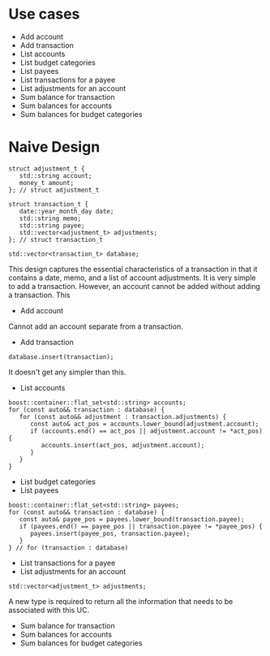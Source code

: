 # Use cases
* Add account
* Add transaction
* List accounts
* List budget categories
* List payees
* List transactions for a payee
* List adjustments for an account
* Sum balance for transaction
* Sum balances for accounts
* Sum balances for budget categories

# Naive Design
```
struct adjustment_t {
   std::string account;
   money_t amount;
}; // struct adjustment_t

struct transaction_t {
   date::year_month_day date;
   std::string memo;
   std::string payee;
   std::vector<adjustment_t> adjustments;
}; // struct transaction_t

std::vector<transaction_t> database;
```

This design captures the essential characteristics of a transaction in that it contains a date, memo, and a list of account adjustments. It is very simple to add a transaction. However, an account cannot be added without adding a transaction. This 

* Add account

Cannot add an account separate from a transaction.

* Add transaction

```
database.insert(transaction);
```
It doesn't get any simpler than this.

* List accounts
```
boost::container::flat_set<std::string> accounts;
for (const auto&& transaction : database) {
   for (const auto&& adjustment : transaction.adjustments) {
      const auto& act_pos = accounts.lower_bound(adjustment.account);
      if (accounts.end() == act_pos || adjustment.account != *act_pos) {
         accounts.insert(act_pos, adjustment.account);
      }
   }
}
```
* List budget categories
* List payees
```
boost::container::flat_set<std::string> payees;
for (const auto&& transaction : database) {
   const auto& payee_pos = payees.lower_bound(transaction.payee);
   if (payees.end() == payee_pos || transaction.payee != *payee_pos) {
      payees.insert(payee_pos, transaction.payee);
   }
} // for (transaction : database)
```
* List transactions for a payee
* List adjustments for an account
```
std::vector<adjustment_t> adjustments;
```
A new type is required to return all the information that needs to be associated with this UC. 
* Sum balance for transaction
* Sum balances for accounts
* Sum balances for budget categories
